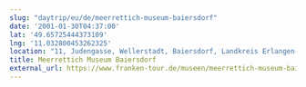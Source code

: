 ```yaml
---
slug: "daytrip/eu/de/meerrettich-museum-baiersdorf"
date: '2001-01-30T04:37:00'
lat: '49.65725444373109'
lng: '11.032800453262325'
location: "11, Judengasse, Wellerstadt, Baiersdorf, Landkreis Erlangen-Höchstadt, Bayern, 91083, Deutschland"
title: Meerrettich Museum Baiersdorf
external_url: https://www.franken-tour.de/museen/meerrettich-museum-baiersdorf/
---
```



